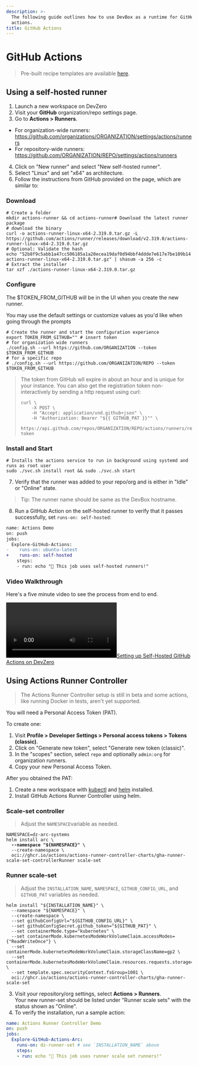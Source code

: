 ```yaml
---
description: >-
  The following guide outlines how to use DevBox as a runtime for GitHub
  actions.
title: GitHub Actions
---
```


# GitHub Actions

> Pre-built recipe templates are available [here](../../references/starter-templates/ci-cd/github-actions.md).

## Using a self-hosted runner

1. Launch a new workspace on DevZero
2. Visit your **GitHub** organization/repo settings page.
3. Go to **Actions > Runners**.
<!-- markdown-link-check-disable -->
* For organization-wide runners: https://github.com/organizations/ORGANIZATION/settings/actions/runners
* For repository-wide runners: https://github.com/ORGANIZATION/REPO/settings/actions/runners
<!-- markdown-link-check-enable-->
4. Click on "New runner" and select "New self-hosted runner".
5. Select "Linux" and set "x64" as architecture.
6. Follow the instructions from GitHub provided on the page, which are similar to:

### Download

```
# Create a folder
mkdir actions-runner && cd actions-runner# Download the latest runner package
# download the binary
curl -o actions-runner-linux-x64-2.319.0.tar.gz -L https://github.com/actions/runner/releases/download/v2.319.0/actions-runner-linux-x64-2.319.0.tar.gz
# Optional: Validate the hash
echo "52b8f9c5abb1a47cc506185a1a20ecea19daf0d94bbf4ddde7e617e7be109b14  actions-runner-linux-x64-2.319.0.tar.gz" | shasum -a 256 -c
# Extract the installer
tar xzf ./actions-runner-linux-x64-2.319.0.tar.gz
```

### Configure

The $TOKEN_FROM_GITHUB will be in the UI when you create the new runner.

You may use the default settings or customize values as you'd like when going through the prompts

```
# Create the runner and start the configuration experience
export TOKEN_FROM_GITHUB="" # insert token
# for organization wide runners
./config.sh --url https://github.com/ORGANIZATION --token $TOKEN_FROM_GITHUB
# for a specific repo
# ./config.sh --url https://github.com/ORGANIZATION/REPO --token $TOKEN_FROM_GITHUB
```

> The token from GitHub wll expire in about an hour and is unique for your instance.
> You can also get the registration token non-interactively by sending a http request using curl:
>
> ```
> curl \
>     -X POST \
>     -H "Accept: application/vnd.github+json" \
>     -H "Authorization: Bearer "${{ GITHUB_PAT }}"" \
>     https://api.github.com/repos/ORGANIZATION/REPO/actions/runners/registration-token
> ```

### Install and Start

```
# Installs the actions service to run in background using systemd and runs as root user
sudo ./svc.sh install root && sudo ./svc.sh start
```

7. Verify that the runner was added to your repo/org and is either in "Idle" or "Online" state.

> Tip: The runner name should be same as the DevBox hostname.

8. Run a GitHub Action on the self-hosted runner to verify that it passes successfully, set `runs-on: self-hosted`:

```diff
name: Actions Demo
on: push
jobs:
  Explore-GitHub-Actions:
-    runs-on: ubuntu-latest
+    runs-on: self-hosted
    steps:
    - run: echo "🎉 This job uses self-hosted runners!"
```

### Video Walkthrough

Here's a five minute video to see the process from end to end.

[![Setting up Self-Hosted GitHub Actions on DevZero](https://devzero.b-cdn.net/Setting%20up%20Self-Hosted%20GitHub%20Actions%20on%20DevZero%20%F0%9F%9B%A0%EF%B8%8F.mp4)](https://devzero.b-cdn.net/Setting%20up%20Self-Hosted%20GitHub%20Actions%20on%20DevZero%20%F0%9F%9B%A0%EF%B8%8F.mp4)

## Using Actions Runner Controller

> The Actions Runner Controller setup is still in beta and some actions, like running Docker in tests, aren't yet supported.

You will need a Personal Access Token (PAT).

To create one:

1. Visit **Profile > Developer Settings > Personal access tokens > Tokens (classic)**.
2. Click on "Generate new token", select "Generate new token (classic)".
3. In the "scopes" section, select `repo` and optionally `admin:org` for organization runners.
4. Copy your new Personal Access Token.

After you obtained the PAT:

1. Create a new workspace with [kubectl](../../references/starter-templates/infra/kubectl.md) and [helm](../../references/starter-templates/infra/helm.md) installed.
2. Install GitHub Actions Runner Controller using helm.

### Scale-set controller

> Adjust the `NAMESPACE`variable as needed.

<pre><code>NAMESPACE=dz-arc-systems
helm install arc \
<strong>  --namespace "${NAMESPACE}" \
</strong>  --create-namespace \
  oci://ghcr.io/actions/actions-runner-controller-charts/gha-runner-scale-set-controllerRunner scale-set
</code></pre>

### Runner scale-set

> Adjust the `INSTALLATION_NAME`, `NAMESPACE`, `GITHUB_CONFIG_URL`, and `GITHUB_PAT` variables as needed.

```
helm install "${INSTALLATION_NAME}" \
  --namespace "${NAMESPACE}" \
  --create-namespace \
  --set githubConfigUrl="${GITHUB_CONFIG_URL}" \
  --set githubConfigSecret.github_token="${GITHUB_PAT}" \
  --set containerMode.type="kubernetes" \
  --set containerMode.kubernetesModeWorkVolumeClaim.accessModes={"ReadWriteOnce"} \
  --set containerMode.kubernetesModeWorkVolumeClaim.storageClassName=gp2 \
  --set containerMode.kubernetesModeWorkVolumeClaim.resources.requests.storage=1Gi \
  --set template.spec.securityContext.fsGroup=1001 \
  oci://ghcr.io/actions/actions-runner-controller-charts/gha-runner-scale-set
```

3. Visit your repository/org settings, select **Actions > Runners**.\
   Your new runner-set should be listed under "Runner scale sets" with the status shown as "Online".
4. To verify the installation, run a sample action:

```yaml
name: Actions Runner Controller Demo
on: push
jobs:
  Explore-GitHub-Actions-Arc:
    runs-on: dz-runner-set # see `INSTALLATION_NAME` above
    steps:
    - run: echo "🎉 This job uses runner scale set runners!"
```
